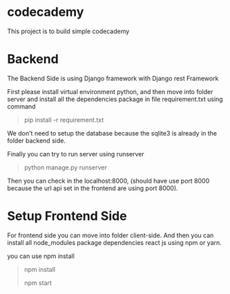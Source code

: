 # codecademy
This project is to build simple codecademy 

# Backend
The Backend Side is using Django framework with Django rest Framework

First please install virtual environment python, and then move into folder server and install all the dependencies package in file requirement.txt using command 
> pip install -r requirement.txt

We don't need to setup the database because the sqlite3 is already in the folder backend side.

Finally you can try to run server using runserver
>python manage.py runserver

Then you can check in the localhost:8000, (should have use port 8000 because the url api set in the frontend are using port 8000).

# Setup Frontend Side
For frontend side you can move into folder client-side. And then you can install all node_modules package dependencies react js using npm or yarn. 

you can use npm install
>npm install
>
>npm start
